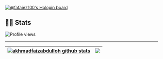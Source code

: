 [![@fafaiez100's Holopin board](https://holopin.me/fafaiez100)](https://holopin.io/@fafaiez100)

## **🧑‍💻 Stats**

![Profile views](https://komarev.com/ghpvc/?username=akhmadfaizabdulloh&color=brightgreen)

---

| <a href="https://github.com/anuraghazra/github-readme-stats"><img align="center" src="https://github-readme-stats.vercel.app/api?username=akhmadfaizabdulloh&show_icons=true&include_all_commits=true&theme=radical&hide_border=true" alt="akhmadfaizabdulloh github stats" /></a> | <a href=""><img align="center" src="https://github-readme-stats.vercel.app/api/top-langs/?username=akhmadfaizabdulloh&layout=compact&theme=radical&hide_border=true" /></a> |
| ------------- | ------------- |

